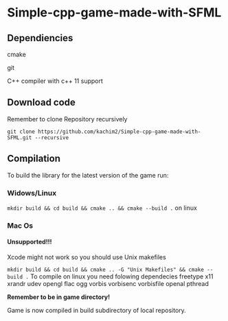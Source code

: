 # Simple-cpp-game-made-with-SFML

## Dependiencies

cmake

git

C++ compiler with c++ 11 support

## Download code
Remember to clone Repository recursively

``` git clone https://github.com/kachim2/Simple-cpp-game-made-with-SFML.git --recursive ```
## Compilation
To build the library for the latest version of the game run:
### Widows/Linux
``` mkdir build && cd build && cmake .. && cmake --build . ```
on linux 

### Mac Os
#### Unsupported!!!
Xcode might not work so you should use Unix makefiles

``` mkdir build && cd build && cmake .. -G "Unix Makefiles" && cmake --build . ```
To compile on linux you need folowing dependecies
    freetype
    x11
    xrandr
    udev
    opengl
    flac
    ogg
    vorbis
    vorbisenc
    vorbisfile
    openal
    pthread

**Remember to be in game directory!**

Game is now compiled in build subdirectory of local repository.

